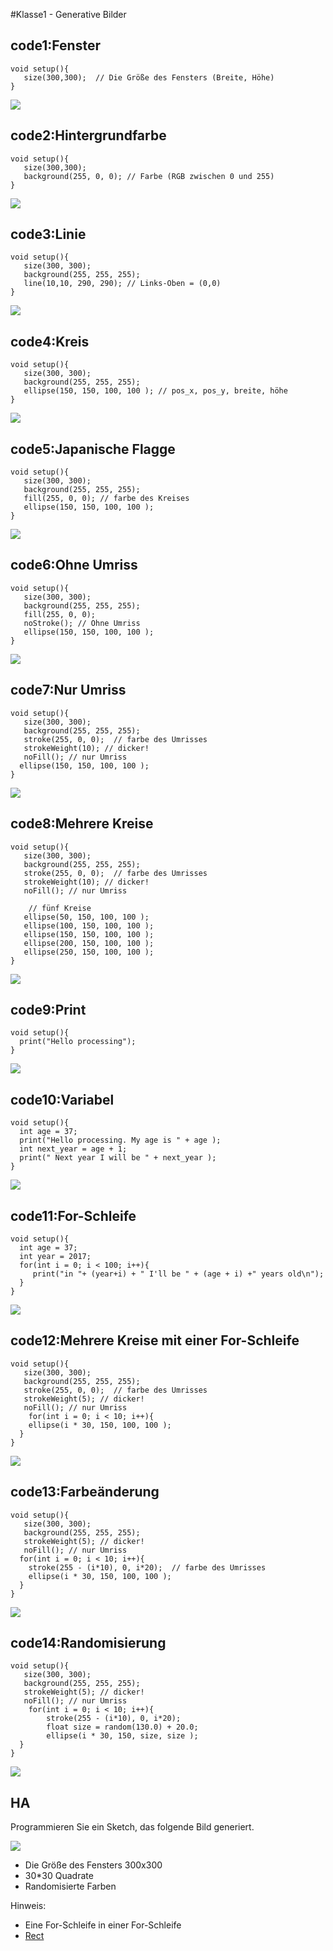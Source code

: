 #Klasse1 - Generative Bilder

## code1:Fenster

```
void setup(){
   size(300,300);  // Die Größe des Fensters (Breite, Höhe)
}
```

![](img/code1.png)
 
## code2:Hintergrundfarbe

```
void setup(){
   size(300,300);
   background(255, 0, 0); // Farbe (RGB zwischen 0 und 255)
}
```

![](img/code2.png)

## code3:Linie

```
void setup(){
   size(300, 300);
   background(255, 255, 255);
   line(10,10, 290, 290); // Links-Oben = (0,0)
} 
```

![](img/code3.png)

## code4:Kreis

```
void setup(){
   size(300, 300);
   background(255, 255, 255);
   ellipse(150, 150, 100, 100 ); // pos_x, pos_y, breite, höhe
}
```

![](img/code4.png)

## code5:Japanische Flagge

```
void setup(){
   size(300, 300);
   background(255, 255, 255);
   fill(255, 0, 0); // farbe des Kreises
   ellipse(150, 150, 100, 100 ); 
}

```

![](img/code5.png)

## code6:Ohne Umriss

```
void setup(){
   size(300, 300);
   background(255, 255, 255);
   fill(255, 0, 0); 
   noStroke(); // Ohne Umriss
   ellipse(150, 150, 100, 100 ); 
}
```

![](img/code6.png)

## code7:Nur Umriss

```
void setup(){
   size(300, 300);
   background(255, 255, 255);
   stroke(255, 0, 0);  // farbe des Umrisses
   strokeWeight(10); // dicker!
   noFill(); // nur Umriss
  ellipse(150, 150, 100, 100 ); 
}
```

![](img/code7.png)

## code8:Mehrere Kreise

```
void setup(){
   size(300, 300);
   background(255, 255, 255);
   stroke(255, 0, 0);  // farbe des Umrisses
   strokeWeight(10); // dicker!
   noFill(); // nur Umriss
  
    // fünf Kreise
   ellipse(50, 150, 100, 100 ); 
   ellipse(100, 150, 100, 100 ); 
   ellipse(150, 150, 100, 100 ); 
   ellipse(200, 150, 100, 100 ); 
   ellipse(250, 150, 100, 100 ); 
}
```

![](img/code8.png)

## code9:Print

```
void setup(){
  print("Hello processing");
}
```

![](img/code9.png)

## code10:Variabel

```
void setup(){
  int age = 37;
  print("Hello processing. My age is " + age );
  int next_year = age + 1;
  print(" Next year I will be " + next_year );
}
```

![](img/code10.png)

## code11:For-Schleife

```
void setup(){
  int age = 37;
  int year = 2017;
  for(int i = 0; i < 100; i++){
     print("in "+ (year+i) + " I'll be " + (age + i) +" years old\n"); 
  }
}
```

![](img/code11.png)

## code12:Mehrere Kreise mit einer For-Schleife

```
void setup(){
   size(300, 300);
   background(255, 255, 255);
   stroke(255, 0, 0);  // farbe des Umrisses
   strokeWeight(5); // dicker!
   noFill(); // nur Umriss
  	for(int i = 0; i < 10; i++){
    ellipse(i * 30, 150, 100, 100 ); 
  }
}
```

![](img/code12.png)

## code13:Farbeänderung

```
void setup(){
   size(300, 300);
   background(255, 255, 255);
   strokeWeight(5); // dicker!
   noFill(); // nur Umriss
  for(int i = 0; i < 10; i++){
    stroke(255 - (i*10), 0, i*20);  // farbe des Umrisses
    ellipse(i * 30, 150, 100, 100 ); 
  }
}
```

![](img/code13.png)

## code14:Randomisierung

```
void setup(){
   size(300, 300);
   background(255, 255, 255);
   strokeWeight(5); // dicker!
   noFill(); // nur Umriss
  	for(int i = 0; i < 10; i++){
  		stroke(255 - (i*10), 0, i*20); 
  		float size = random(130.0) + 20.0;
    	ellipse(i * 30, 150, size, size ); 
  }
}
```

![](img/code14.png)



## HA

Programmieren Sie ein Sketch, das folgende Bild generiert.

![](img/ha.png)

- Die Größe des Fensters 300x300
- 30*30 Quadrate
- Randomisierte Farben

Hinweis: 

- Eine For-Schleife in einer For-Schleife
- [Rect](https://processing.org/reference/rect_.html)
